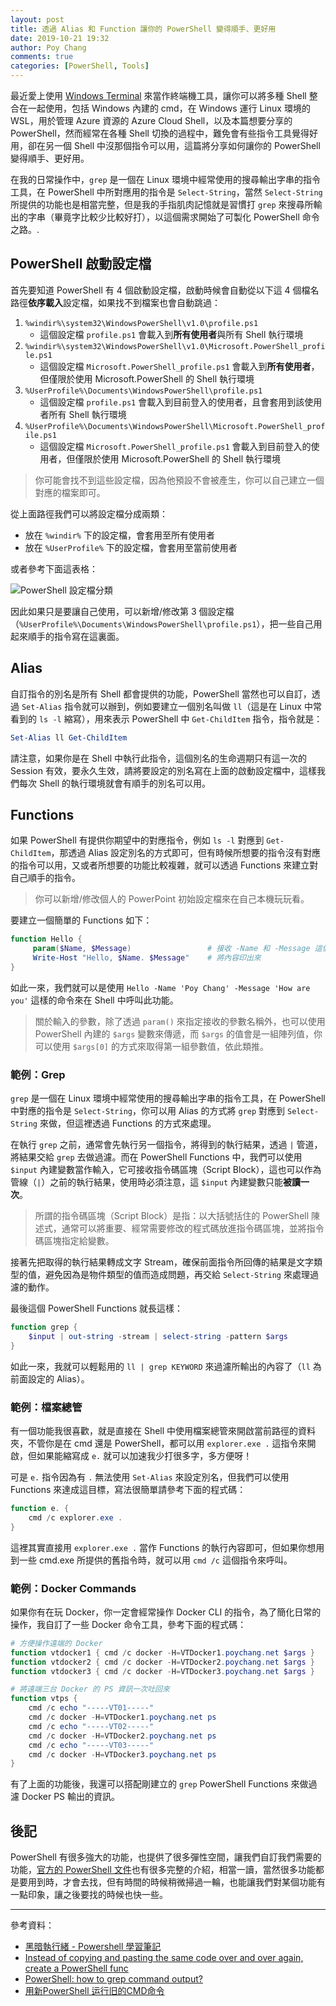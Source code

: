 ```yaml
---
layout: post
title: 透過 Alias 和 Function 讓你的 PowerShell 變得順手、更好用
date: 2019-10-21 19:32
author: Poy Chang
comments: true
categories: [PowerShell, Tools]
---
```


最近愛上使用 [Windows Terminal](https://github.com/microsoft/terminal) 來當作終端機工具，讓你可以將多種 Shell 整合在一起使用，包括 Windows 內建的 cmd，在 Windows 運行 Linux 環境的 WSL，用於管理 Azure 資源的 Azure Cloud Shell，以及本篇想要分享的 PowerShell，然而經常在各種 Shell 切換的過程中，難免會有些指令工具覺得好用，卻在另一個 Shell 中沒那個指令可以用，這篇將分享如何讓你的 PowerShell 變得順手、更好用。

在我的日常操作中，`grep` 是一個在 Linux 環境中經常使用的搜尋輸出字串的指令工具，在 PowerShell 中所對應用的指令是 `Select-String`，當然 `Select-String` 所提供的功能也是相當完整，但是我的手指肌肉記憶就是習慣打 `grep` 來搜尋所輸出的字串（畢竟字比較少比較好打），以這個需求開始了可製化 PowerShell 命令之路。.

## PowerShell 啟動設定檔

首先要知道 PowerShell 有 4 個啟動設定檔，啟動時候會自動從以下這 4 個檔名路徑**依序載入**設定檔，如果找不到檔案也會自動跳過：

1. `%windir%\system32\WindowsPowerShell\v1.0\profile.ps1`
   - 這個設定檔 `profile.ps1` 會載入到**所有使用者**與所有 Shell 執行環境
2. `%windir%\system32\WindowsPowerShell\v1.0\Microsoft.PowerShell_profile.ps1`
   - 這個設定檔 `Microsoft.PowerShell_profile.ps1` 會載入到**所有使用者**，但僅限於使用 Microsoft.PowerShell 的 Shell 執行環境
3. `%UserProfile%\Documents\WindowsPowerShell\profile.ps1`
   - 這個設定檔 `profile.ps1` 會載入到目前登入的使用者，且會套用到該使用者所有 Shell 執行環境
4. `%UserProfile%\Documents\WindowsPowerShell\Microsoft.PowerShell_profile.ps1`
   - 這個設定檔 `Microsoft.PowerShell_profile.ps1` 會載入到目前登入的使用者，但僅限於使用 Microsoft.PowerShell 的 Shell 執行環境

>你可能會找不到這些設定檔，因為他預設不會被產生，你可以自己建立一個對應的檔案即可。

從上面路徑我們可以將設定檔分成兩類：

- 放在 `%windir%` 下的設定檔，會套用至所有使用者
- 放在 `%UserProfile%` 下的設定檔，會套用至當前使用者

或者參考下面這表格：

![PowerShell 設定檔分類](https://i.imgur.com/fPhMEM7.png)

因此如果只是要讓自己使用，可以新增/修改第 3 個設定檔（`%UserProfile%\Documents\WindowsPowerShell\profile.ps1`），把一些自己用起來順手的指令寫在這裏面。

## Alias

自訂指令的別名是所有 Shell 都會提供的功能，PowerShell 當然也可以自訂，透過 `Set-Alias` 指令就可以辦到，例如要建立一個別名叫做 `ll`（這是在 Linux 中常看到的 `ls -l` 縮寫），用來表示 PowerShell 中 `Get-ChildItem` 指令，指令就是：

```ps1
Set-Alias ll Get-ChildItem
```

請注意，如果你是在 Shell 中執行此指令，這個別名的生命週期只有這一次的 Session 有效，要永久生效，請將要設定的別名寫在上面的啟動設定檔中，這樣我們每次 Shell 的執行環境就會有順手的別名可以用。

## Functions

如果 PowerShell 有提供你期望中的對應指令，例如 `ls -l` 對應到 `Get-ChildItem`，那透過 Alias 設定別名的方式即可，但有時候所想要的指令沒有對應的指令可以用，又或者所想要的功能比較複雜，就可以透過 Functions 來建立對自己順手的指令。

>你可以新增/修改個人的 PowerPoint 初始設定檔來在自己本機玩玩看。

要建立一個簡單的 Functions 如下：

```ps1
function Hello {
     param($Name, $Message)                 # 接收 -Name 和 -Message 這個兩個參數的值
     Write-Host "Hello, $Name. $Message"    # 將內容印出來
}
```

如此一來，我們就可以是使用 `Hello -Name 'Poy Chang' -Message 'How are you'` 這樣的命令來在 Shell 中呼叫此功能。

>關於輸入的參數，除了透過 `param()` 來指定接收的參數名稱外，也可以使用 PowerShell 內建的 `$args` 變數來傳遞，而 `$args` 的值會是一組陣列值，你可以使用 `$args[0]` 的方式來取得第一組參數值，依此類推。

### 範例：Grep

`grep` 是一個在 Linux 環境中經常使用的搜尋輸出字串的指令工具，在 PowerShell 中對應的指令是 `Select-String`，你可以用 Alias 的方式將 `grep` 對應到 `Select-String` 來做，但這裡透過 Functions 的方式來處理。

在執行 `grep` 之前，通常會先執行另一個指令，將得到的執行結果，透過 `|` 管道，將結果交給 `grep` 去做過濾。而在 PowerShell Functions 中，我們可以使用 `$input` 內建變數當作輸入，它可接收指令碼區塊（Script Block），這也可以作為管線（`|`）之前的執行結果，使用時必須注意，這 `$input` 內建變數只能**被讀一次**。

>所謂的指令碼區塊（Script Block）是指：以大括號括住的 PowerShell 陳述式，通常可以將重要、經常需要修改的程式碼放進指令碼區塊，並將指令碼區塊指定給變數。

接著先把取得的執行結果轉成文字 Stream，確保前面指令所回傳的結果是文字類型的值，避免因為是物件類型的值而造成問題，再交給 `Select-String` 來處理過濾的動作。

最後這個 PowerShell Functions 就長這樣：

```ps1
function grep {
    $input | out-string -stream | select-string -pattern $args
}
```

如此一來，我就可以輕鬆用的 `ll | grep KEYWORD` 來過濾所輸出的內容了（`ll` 為前面設定的 Alias）。

### 範例：檔案總管

有一個功能我很喜歡，就是直接在 Shell 中使用檔案總管來開啟當前路徑的資料夾，不管你是在 cmd 還是 PowerShell，都可以用 `explorer.exe .` 這指令來開啟，但如果能縮寫成 `e.` 就可以加速我少打很多字，多方便呀！

可是 `e.` 指令因為有 `.` 無法使用 `Set-Alias` 來設定別名，但我們可以使用 Functions 來達成這目標，寫法很簡單請參考下面的程式碼：

```ps1
function e. {
    cmd /c explorer.exe .
}
```

這裡其實直接用 `explorer.exe .` 當作 Functions 的執行內容即可，但如果你想用到一些 cmd.exe 所提供的舊指令時，就可以用 `cmd /c` 這個指令來呼叫。

### 範例：Docker Commands

如果你有在玩 Docker，你一定會經常操作 Docker CLI 的指令，為了簡化日常的操作，我自訂了一些 Docker 命令工具，參考下面的程式碼：

```ps1
# 方便操作遠端的 Docker 
function vtdocker1 { cmd /c docker -H=VTDocker1.poychang.net $args }
function vtdocker2 { cmd /c docker -H=VTDocker2.poychang.net $args }
function vtdocker3 { cmd /c docker -H=VTDocker3.poychang.net $args }

# 將遠端三台 Docker 的 PS 資訊一次吐回來
function vtps {
    cmd /c echo "-----VT01-----"
    cmd /c docker -H=VTDocker1.poychang.net ps
    cmd /c echo "-----VT02-----"
    cmd /c docker -H=VTDocker2.poychang.net ps
    cmd /c echo "-----VT03-----"
    cmd /c docker -H=VTDocker3.poychang.net ps
}
```

有了上面的功能後，我還可以搭配剛建立的 `grep` PowerShell Functions 來做過濾 Docker PS 輸出的資訊。

## 後記

PowerShell 有很多強大的功能，也提供了很多彈性空間，讓我們自訂我們需要的功能，[官方的 PowerShell 文件](https://docs.microsoft.com/zh-tw/powershell/?WT.mc_id=DT-MVP-5003022)也有很多完整的介紹，相當一讀，當然很多功能都是要用到時，才會去找，但有時間的時候稍微掃過一輪，也能讓我們對某個功能有一點印象，讓之後要找的時候也快一些。

----------

參考資料：

* [黑暗執行緒 - Powershell 學習筆記](https://blog.darkthread.net/blog/powershell-learning-notes/)
* [Instead of copying and pasting the same code over and over again, create a PowerShell func](https://www.business.com/articles/functions-in-powershell/)
* [PowerShell: how to grep command output?](https://stackoverflow.com/questions/1485215/powershell-how-to-grep-command-output)
* [用新PowerShell 运行旧的CMD命令](https://www.pstips.net/using-windows-powershell-to-run-old-command-line-tools-and-their-weirdest-parameters.html)